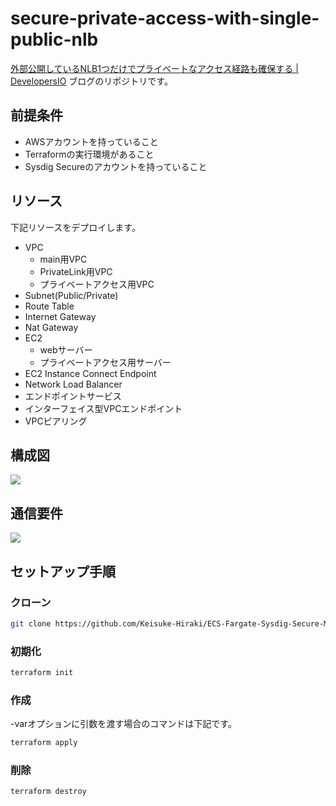 # secure-private-access-with-single-public-nlb

<a href="https://dev.classmethod.jp/articles/detecting-mining-sysdig-secure-ecs-serverless-agents/" rel="noopener" target="_blank">外部公開しているNLB1つだけでプライベートなアクセス経路も確保する | DevelopersIO</a> ブログのリポジトリです。

## 前提条件
- AWSアカウントを持っていること
- Terraformの実行環境があること
- Sysdig Secureのアカウントを持っていること

## リソース

下記リソースをデプロイします。
- VPC
  - main用VPC
  - PrivateLink用VPC
  - プライベートアクセス用VPC
- Subnet(Public/Private)
- Route Table
- Internet Gateway
- Nat Gateway
- EC2
  - webサーバー
  - プライベートアクセス用サーバー
- EC2 Instance Connect Endpoint
- Network Load Balancer
- エンドポイントサービス
- インターフェイス型VPCエンドポイント
- VPCピアリング

## 構成図

<img src="/image/SysdigSecure-Fargate_re.png">

## 通信要件

<img src="/image/SysdigSecure-Fargate_Network.png">

## セットアップ手順

### クローン
```bash
git clone https://github.com/Keisuke-Hiraki/ECS-Fargate-Sysdig-Secure-Mining-Detection.git
```

### 初期化
```bash
terraform init
```

### 作成

-varオプションに引数を渡す場合のコマンドは下記です。
```bash
terraform apply
```
### 削除

```bash
terraform destroy
```
